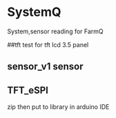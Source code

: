 # SystemQ
System,sensor reading for FarmQ

##tft test for tft lcd 3.5 panel

## sensor_v1 sensor 

## TFT_eSPI
zip then put to library in arduino IDE